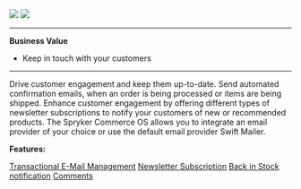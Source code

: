 <div class='feature-text'>
    <div class='feature-images'>
    <img class="light-mode" src="https://spryker.s3.eu-central-1.amazonaws.com/docs/Document+360/Capabilities+icons/light/Mailing+and+Communication.svg"/>
    <img class="dark-mode" src="https://spryker.s3.eu-central-1.amazonaws.com/docs/Document+360/Capabilities+icons/dark/Mailing+and+Communication.svg"/>
    </div>
    <div class="feature-text-wrap">

***
**Business Value**
* Keep in touch with your customers
***

Drive customer engagement and keep them up-to-date. Send automated confirmation emails, when an order is being processed or items are being shipped. Enhance customer engagement by offering different types of newsletter subscriptions to notify your customers of new or recommended products. The Spryker Commerce OS allows you to integrate an email provider of your choice or use the default email provider Swift Mailer.
        </div>
</div>

**Features:**

<div>
<a class="feature-link" href="https://documentation.spryker.com/docs/transactional-email-management">Transactional E-Mail Management</a>    
<a class="feature-link" href="https://documentation.spryker.com/docs/newsletter-subscription">Newsletter Subscription</a>
<a class="feature-link" href="https://documentation.spryker.com/docs/back-in-stock-notification">Back in Stock notification</a>
<a class="feature-link" href="https://documentation.spryker.com/docs/comments">Comments</a>
</div>